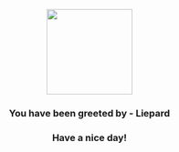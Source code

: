 <p align="center">
            <img src="https://raw.githubusercontent.com/PokeAPI/sprites/master/sprites/pokemon/510.png" width="150" height="150">
          </p>
          <h3 align="center">You have been greeted by - <b>Liepard</b></h3>
          <h3 align="center">Have a nice day!</h3>
        